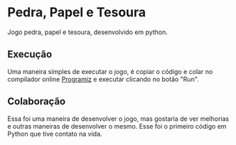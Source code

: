 # Pedra, Papel e Tesoura
Jogo pedra, papel e tesoura, desenvolvido em python.

## Execução
Uma maneira simples de executar o jogo, é copiar o código e colar no compilador online [Programiz](https://www.programiz.com/python-programming/online-compiler/) e executar clicando no botão "Run".

## Colaboração
Essa foi uma maneira de desenvolver o jogo, mas gostaria de ver melhorias e outras maneiras de desenvolver o mesmo. Esse foi o primeiro código em Python que tive contato na vida.

